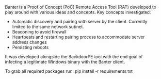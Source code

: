 Banter is a Proof of Concept (PoC) Remote Access Tool (RAT) developed to play around with various ideas and concepts.
Key concepts investigated:
 - Automatic discovery and pairing with server by the client. Currently limited to the same network subnet.
 - Beaconing to avoid firewall
 - Heartbeats and restarting pairing process to accommodate server address changes
 - Persisting reboots

It was developed alongside the BackdoorPE tool with the end goal of infecting a legitimate Windows binary with the Banter client.

To grab all required packages run:
pip install -r requirements.txt
